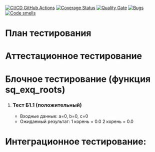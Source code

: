 [![CI/CD GitHub Actions](https://github.com/seekerk/ctest/actions/workflows/test-action.yml/badge.svg)](https://github.com/seekerk/ctest/actions/workflows/test-action.yml)
[![Coverage Status](https://coveralls.io/repos/seekerk/ctest/badge.svg?branch=main)](https://coveralls.io/github/seekerk/ctest?branch=main)
[![Quality Gate](https://sonarcloud.io/api/project_badges/measure?project=seekerk_ctest&metric=alert_status)](https://sonarcloud.io/dashboard?id=seekerk_ctest)
[![Bugs](https://sonarcloud.io/api/project_badges/measure?project=seekerk_ctest&metric=bugs)](https://sonarcloud.io/summary/new_code?id=seekerk_ctest)
[![Code smells](https://sonarcloud.io/api/project_badges/measure?project=seekerk_ctest&metric=code_smells)](https://sonarcloud.io/dashboard?id=seekerk_ctest)

# План тестирования

# Аттестационное тестирование

# Блочное тестирование (функция sq_exq_roots)

<ol>
  <li>
    <h3>Тест Б1.1 (положительный)</h3>
    <ul>
      <li>Входные данные: a=0, b=0, c=0</li>
      <li>Ожидаемый результат:
        1 корень = 0.0
        2 корень = 0.0
      </li>
    </ul>
  </li>
</ol>

# Интеграционное тестирование:

